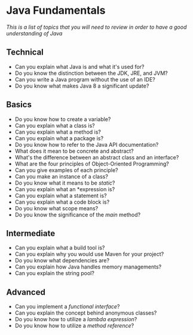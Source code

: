 # Java Fundamentals

*This is a list of topics that you will need to review in order to have a good understanding of Java*

## Technical

- Can you explain what Java is and what it's used for?
- Do you know the distinction between the JDK, JRE, and JVM?
- Can you write a Java program without the use of an IDE?
- Do you know what makes Java 8 a significant update?

## Basics

- Do you know how to create a variable?
- Can you explain what a class is?
- Can you explain what a method is?
- Can you explain what a package is?
- Do you know how to refer to the Java API documentation?
- What does it mean to be concrete and abstract?
- What's the difference between an abstract class and an interface?
- What are the four principles of Object-Oriented Programming?
- Can you give examples of each principle?
- Can you make an instance of a class?
- Do you know what it means to be *static*?
- Can you explain what an *expression is?
- Can you explain what a statement is?
- Can you explain what a code block is?
- Do you know what scope means?
- Do you know the significance of the *main* method?

## Intermediate

- Can you explain what a build tool is?
- Can you explain why you would use Maven for your project?
- Do you know what dependencies are?
- Can you explain how Java handles memory managements?
- Can you explain the string pool?

## Advanced

- Can you implement a *functional interface*?
- Can you explain the concept behind anonymous classes?
- Do you know how to utilize a *lambda expression*?
- Do you know how to utilize a *method reference*?
